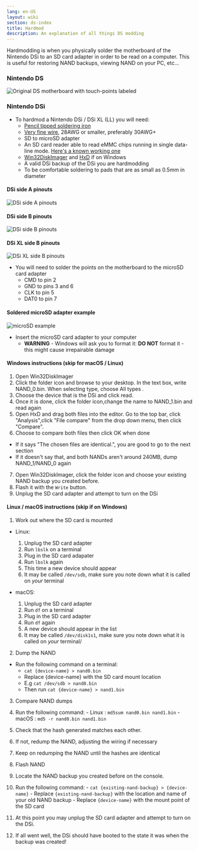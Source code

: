 ```yaml
---
lang: en-US
layout: wiki
section: ds-index
title: Hardmod
description: An explanation of all things DS modding
---
```


Hardmodding is when you physically solder the motherboard of the Nintendo DSi to an SD card adapter in order to be read on a computer. This is useful for restoring NAND backups, viewing NAND on your PC, etc...
### Nintendo DS
![Original DS motherboard with touch-points labeled](https://media.discordapp.net/attachments/547986366357700620/736370094392999947/mobo_pinout.png)

### Nintendo DSi

- To hardmod a Nintendo DSi / DSi XL (LL) you will need:
  - [Pencil tipped soldering iron](https://www.amazon.com/Sywon-Soldering-Station-Temperature-Adjustable/dp/B01N4571Q6/)
  - [Very fine wire](https://www.amazon.com/BNTECHGO-Silicone-Flexible-Stranded-Impedance/dp/B01MXGNTA4/ref=sr_1_8?crid=1Y1M31ZLILOYN&dchild=1&keywords=30+awg+wire&qid=1608818117&sprefix=30+AWG+%2Caps%2C250&sr=8-8), 28AWG or smaller, preferably 30AWG+ 
  - SD to microSD adapter
  - An SD card reader able to read eMMC chips running in single data-line mode. [Here's a known working one](https://www.amazon.com/gp/product/B006T9B6R2)
  - [Win32DiskImager](https://sourceforge.net/projects/win32diskimager/) and [HxD](https://mh-nexus.de/en/downloads.php?product=HxD20) if on Windows
  - A valid DSi backup of the DSi you are hardmodding
  - To be comfortable soldering to pads that are as small as 0.5mm in diameter

#### DSi side A pinouts
![DSi side A pinouts](https://safan41.github.io/hardmodguide/images/pinouts/DSi/a.jpg)
#### DSi side B pinouts
![DSi side B pinouts](https://safan41.github.io/hardmodguide/images/pinouts/DSi/b.png)
#### DSi XL side B pinouts
![DSi XL side B pinouts](https://safan41.github.io/hardmodguide/images/pinouts/DSi%20XL/nand.png)

- You will need to solder the points on the motherboard to the microSD card adapter
  - CMD to pin 2
  - GND to pins 3 and 6
  - CLK to pin 5
  - DAT0 to pin 7

#### Soldered microSD adapter example
![microSD example](https://safan41.github.io/hardmodguide/images/sd.jpg)

- Insert the microSD card adapter to your computer
  - **WARNING** - Windows will ask you to format it: **DO NOT** format it - this might cause irrepairable damage

#### Windows instructions (skip for macOS / Linux)

1. Open Win32DiskImager
2. Click the folder icon and browse to your desktop. In the text box, write NAND_0.bin. When selecting type, choose All types *.* 
3. Choose the device that is the DSi and click read. 
4. Once it is done, click the folder icon,change the name to NAND_1.bin and read again
5. Open HxD and drag both files into the editor. Go to the top bar, click "Analysis",click "File compare" from the drop down menu, then click "Compare".
6. Choose to compare both files then click OK when done
  - If it says "The chosen files are identical.", you are good to go to the next section
  - If it doesn't say that, and both NANDs aren't around 240MB, dump NAND_1/NAND_0 again
7. Open Win32DiskImager, click the folder icon and choose your existing NAND backup you created before.
8. Flash it with the `Write` button.
9. Unplug the SD card adapter and attempt to turn on the DSi

#### Linux / macOS instructions (skip if on Windows)


1. Work out where the SD card is mounted
  - Linux:
    1. Unplug the SD card adapter
    2. Run `lbslk` on a terminal
    3. Plug in the SD card adapater
    4. Run `lbslk` again
    5. This time a new device should appear
    6. It may be called `/dev/sdb`, make sure you note down what it is called on *your* terminal

  - macOS:
    1. Unplug the SD card adapter
    2. Run `df` on a terminal
    3. Plug in the SD card adapter
    4. Run `df` again
    5. A new device should appear in the list
    6. It may be called `/dev/disk1s1`, make sure you note down what it is called on *your* terminal/

2. Dump the NAND
  - Run the following command on a terminal:
    - `cat {device-name} > nand0.bin` 
    - Replace {device-name} with the SD card mount location
    - E.g `cat /dev/sdb > nand0.bin`
    - Then run `cat {device-name} > nand1.bin`

3. Compare NAND dumps
  1. Run the following command:
    - Linux : `md5sum nand0.bin nand1.bin`
    - macOS : `md5 -r nand0.bin nand1.bin`
  2. Check that the hash generated matches each other.
  3. If not, redump the NAND, adjusting the wiring if necessary
  4. Keep on redumping the NAND until the hashes are identical

4. Flash NAND
  1. Locate the NAND backup you created before on the console.
  2. Run the following command:
    - `cat {existing-nand-backup} > {device-name}`
    - Replace `{existing-nand-backup}` with the location and name of your old NAND backup
    - Replace `{device-name}` with the mount point of the SD card
  3. At this point you may unplug the SD card adapter and attempt to turn on the DSi.
  4. If all went well, the DSi should have booted to the state it was when the backup was created!

